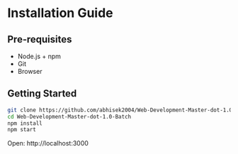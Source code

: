 # Installation Guide

## Pre‑requisites

- Node.js + npm
- Git
- Browser

## Getting Started

```bash
git clone https://github.com/abhisek2004/Web-Development-Master-dot-1.0-Batch.git
cd Web-Development-Master-dot-1.0-Batch
npm install
npm start
```

Open: http://localhost:3000
